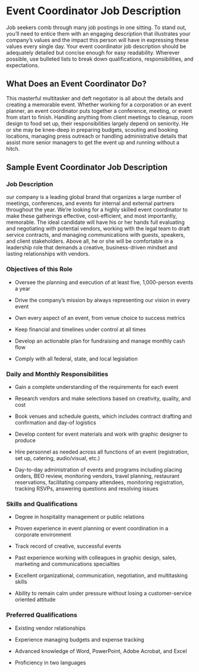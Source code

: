 # Event Coordinator Job Description

Job seekers comb through many job postings in one sitting. To stand out, you’ll need to entice them with an engaging description that illustrates your company’s values and the impact this person will have in expressing these values every single day. Your event coordinator job description should be adequately detailed but concise enough for easy readability. Wherever possible, use bulleted lists to break down qualifications, responsibilities, and expectations.

## What Does an Event Coordinator Do?

This masterful multitasker and deft negotiator is all about the details and creating a memorable event. Whether working for a corporation or an event planner, an event coordinator puts together a conference, meeting, or event from start to finish. Handling anything from client meetings to cleanup, room design to food set up, their responsibilities largely depend on seniority. He or she may be knee-deep in preparing budgets, scouting and booking locations, managing press outreach or handling administrative details that assist more senior managers to get the event up and running without a hitch.

## Sample Event Coordinator Job Description

### Job Description

our company is a leading global brand that organizes a large number of meetings, conferences, and events for internal and external partners throughout the year. We’re looking for a highly skilled event coordinator to make these gatherings effective, cost-efficient, and most importantly, memorable. The ideal candidate will have his or her hands full evaluating and negotiating with potential vendors, working with the legal team to draft service contracts, and managing communications with guests, speakers, and client stakeholders. Above all, he or she will be comfortable in a leadership role that demands a creative, business-driven mindset and lasting relationships with vendors.

### Objectives of this Role

* Oversee the planning and execution of at least five, 1,000-person events a year

* Drive the company’s mission by always representing our vision in every event

* Own every aspect of an event, from venue choice to success metrics

* Keep financial and timelines under control at all times

* Develop an actionable plan for fundraising and manage monthly cash flow

* Comply with all federal, state, and local legislation

### Daily and Monthly Responsibilities

* Gain a complete understanding of the requirements for each event

* Research vendors and make selections based on creativity, quality, and cost

* Book venues and schedule guests, which includes contract drafting and confirmation and day-of logistics

* Develop content for event materials and work with graphic designer to produce

* Hire personnel as needed across all functions of an event (registration, set up, catering, audio/visual, etc.)

* Day-to-day administration of events and programs including placing orders, BEO review, monitoring vendors, travel planning, restaurant reservations, facilitating company attendees, monitoring registration, tracking RSVPs, answering questions and resolving issues

### Skills and Qualifications

* Degree in hospitality management or public relations

* Proven experience in event planning or event coordination in a corporate environment

* Track record of creative, successful events

* Past experience working with colleagues in graphic design, sales, marketing and communications specialties

* Excellent organizational, communication, negotiation, and multitasking skills

* Ability to remain calm under pressure without losing a customer-service oriented attitude

### Preferred Qualifications

* Existing vendor relationships

* Experience managing budgets and expense tracking

* Advanced knowledge of Word, PowerPoint, Adobe Acrobat, and Excel

* Proficiency in two languages

